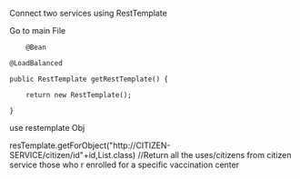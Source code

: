 Connect two services using RestTemplate

Go to main File

        @Bean
	
	@LoadBalanced
 
	public RestTemplate getRestTemplate() {
 
		return new RestTemplate();
  
	}

 use restemplate Obj

 resTemplate.getForObject("http://CITIZEN-SERVICE/citizen/id"+id,List.class) 
 //Return all the uses/citizens from citizen service those who r enrolled for a specific vaccination center

